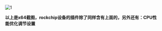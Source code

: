 ![1](https://user-images.githubusercontent.com/73426989/166139042-202ea730-3871-4ce2-bef2-a23f72698079.png)              

**以上是x64截图，rockchip设备的插件除了同样含有上面的，另外还有：CPU性能优化调节设置**
